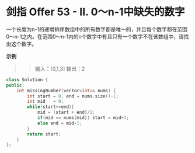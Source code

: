# 剑指 Offer 53 - II. 0～n-1中缺失的数字
一个长度为n-1的递增排序数组中的所有数字都是唯一的，并且每个数字都在范围0～n-1之内。在范围0～n-1内的n个数字中有且只有一个数字不在该数组中，请找出这个数字。

**示例**
>> 输入：[0,1,3]
>> 输出：2

```C++
class Solution {
public:
    int missingNumber(vector<int>& nums) {
        int start = 0, end = nums.size()-1;
        int mid   = 0;
        while(start<=end){
            mid = (start + end)/2;
            if(mid == nums[mid]) start = mid+1;
            else end = mid-1;
        }
        return start;
    }
};
```
